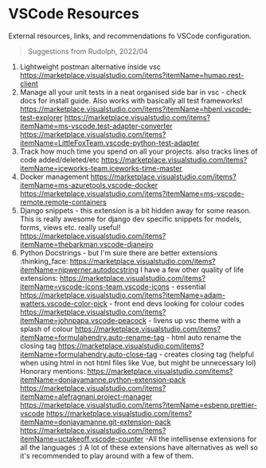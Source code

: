 # VSCode Resources

External resources, links, and recommendations fo VSCode  configuration.


> Suggestions from Rudolph, 2022/04

1. Lightweight postman alternative inside vsc
   https://marketplace.visualstudio.com/items?itemName=humao.rest-client
2. Manage all your unit tests in a neat organised side bar in vsc - check docs for install guide. Also works with basically all test frameworks!
   https://marketplace.visualstudio.com/items?itemName=hbenl.vscode-test-explorer
   https://marketplace.visualstudio.com/items?itemName=ms-vscode.test-adapter-converter
   https://marketplace.visualstudio.com/items?itemName=LittleFoxTeam.vscode-python-test-adapter
3. Track how much time you spend on all your projects. also tracks lines of code added/deleted/etc
   https://marketplace.visualstudio.com/items?itemName=iceworks-team.iceworks-time-master
4. Docker management
   https://marketplace.visualstudio.com/items?itemName=ms-azuretools.vscode-docker
   https://marketplace.visualstudio.com/items?itemName=ms-vscode-remote.remote-containers
5. Django snippets - this extension is a bit hidden away for some reason. This is really awesome for django dev specific snippets for models, forms, views etc. really useful!
   https://marketplace.visualstudio.com/items?itemName=thebarkman.vscode-djaneiro
6. Python Docstrings - but I'm sure there are better extensions :thinking_face:
   https://marketplace.visualstudio.com/items?itemName=njpwerner.autodocstring
   I have a few other quality of life extensions:
   https://marketplace.visualstudio.com/items?itemName=vscode-icons-team.vscode-icons - essential
   https://marketplace.visualstudio.com/items?itemName=adam-watters.vscode-color-pick - front end devs looking for colour codes
   https://marketplace.visualstudio.com/items?itemName=johnpapa.vscode-peacock - livens up vsc theme with a splash of colour
   https://marketplace.visualstudio.com/items?itemName=formulahendry.auto-rename-tag - html auto rename the closing tag
   https://marketplace.visualstudio.com/items?itemName=formulahendry.auto-close-tag - creates closing tag (helpful when using html in not html files like Vue, but might be unnecessary lol)
   Honorary mentions:
   https://marketplace.visualstudio.com/items?itemName=donjayamanne.python-extension-pack
   https://marketplace.visualstudio.com/items?itemName=alefragnani.project-manager
   https://marketplace.visualstudio.com/items?itemName=esbenp.prettier-vscode
   https://marketplace.visualstudio.com/items?itemName=donjayamanne.git-extension-pack
   https://marketplace.visualstudio.com/items?itemName=uctakeoff.vscode-counter
   -All the intellisense extensions for all the languages :)
   A lot of these extensions have alternatives as well so it's recommended to play around with a few of them.